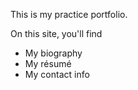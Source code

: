 This is my practice portfolio.

On this site, you'll find
* My biography
* My résumé
* My contact info